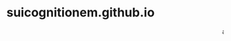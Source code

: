 # suicognitionem.github.io
<html>
  <head>
    <meta utf-8>
    <title> %%%%%%%%%%%%%%%%%%%%%%% </title>
    </head>
  </body>
  <marquee> aaaaa </marquee>
  </body>
  </html>
